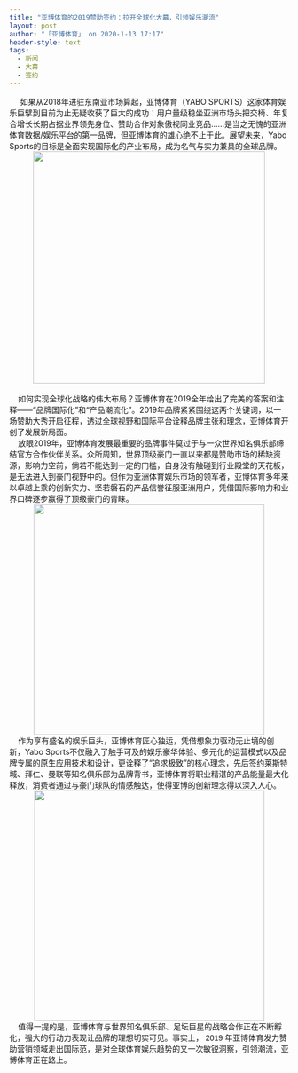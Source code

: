 ```yaml
---
title: "亚博体育的2019赞助签约：拉开全球化大幕，引领娱乐潮流"
layout: post
author: "「亚博体育」 on 2020-1-13 17:17"
header-style: text
tags:
  - 新闻
  - 大幕
  - 签约
---
```


<head></head>
<body>
 <div align="left"> 
  <font face="&amp;quot">&nbsp; &nbsp;&nbsp;&nbsp;如果从2018年进驻东南亚市场算起，亚博体育（YABO SPORTS）这家体育娱乐巨擘到目前为止无疑收获了巨大的成功：用户量级稳坐亚洲市场头把交椅、年复合增长长期占据业界领先身位、赞助合作对象傲视同业竞品……是当之无愧的亚洲体育数据/娱乐平台的第一品牌，但亚博体育的雄心绝不止于此。展望未来，Yabo Sports的目标是全面实现国际化的产业布局，成为名气与实力兼具的全球品牌。</font> 
 </div> 
 <div align="center"> 
  <ignore_js_op> 
   <img aid="1326868" src="https://bbs.boniu123.cc/data/attachment/forum/202001/13/163221ia21w5jzx50j0i20.png" zoomfile="data/attachment/forum/202001/13/163221ia21w5jzx50j0i20.png" file="data/attachment/forum/202001/13/163221ia21w5jzx50j0i20.png" width="418" inpost="1"> 
   <div class="tip tip_4 aimg_tip" id="aimg_1326868_menu" style="position: absolute; display: none" disautofocus="true"> 
    <div class="xs0"> 
     <p><strong>1.png</strong> <em class="xg1">(153.6 KB, 下载次数: 0)</em></p> 
     <p> <a href="forum.php?mod=attachment&amp;aid=MTMyNjg2OHwzZjRmNGJkZXwxNTc4OTE0OTcwfDB8NTUwOTIy&amp;nothumb=yes" target="_blank">下载附件</a> &nbsp;<a href="javascript:;" onclick="showWindow(this.id, this.getAttribute('url'), 'get', 0);" id="savephoto_1326868" url="home.php?mod=spacecp&amp;ac=album&amp;op=saveforumphoto&amp;aid=1326868&amp;handlekey=savephoto_1326868">保存到相册</a> </p> 
     <p class="xg1 y"><span title="2020-1-13 16:32">2&nbsp;小时前</span> 上传</p> 
    </div> 
    <div class="tip_horn"></div> 
   </div> 
  </ignore_js_op> 
 </div> 
 <div align="left"> 
  <font face="&amp;quot">&nbsp; &nbsp;&nbsp; &nbsp;&nbsp; &nbsp;&nbsp; &nbsp;&nbsp; &nbsp;&nbsp; &nbsp;&nbsp; &nbsp;&nbsp; &nbsp;&nbsp; &nbsp;&nbsp; &nbsp;</font> 
 </div> 
 <div align="left"> 
  <font face="&amp;quot">&nbsp; &nbsp; 如何实现全球化战略的伟大布局？亚博体育在2019全年给出了完美的答案和注释——“品牌国际化”和“产品潮流化”。2019年品牌紧紧围绕这两个关键词，以一场赞助大秀开启征程，透过全球视野和国际平台诠释品牌主张和理念，亚博体育开创了发展新局面。</font> 
 </div> 
 <div align="left"> 
  <font face="&amp;quot"> </font> 
 </div> 
 <div align="left"> 
  <font face="&amp;quot">&nbsp; &nbsp; 放眼2019年，亚博体育发展最重要的品牌事件莫过于与一众世界知名俱乐部缔结官方合作伙伴关系。众所周知，世界顶级豪门一直以来都是赞助市场的稀缺资源，影响力空前，倘若不能达到一定的门槛，自身没有触碰到行业殿堂的天花板，是无法进入到豪门视野中的。但作为亚洲体育娱乐市场的领军者，亚博体育多年来以卓越上乘的创新实力、坚若磐石的产品信誉征服亚洲用户，凭借国际影响力和业界口碑逐步赢得了顶级豪门的青睐。</font> 
 </div> 
 <div align="center"> 
  <ignore_js_op> 
   <img aid="1326869" src="https://bbs.boniu123.cc/data/attachment/forum/202001/13/163236iez4mfrykm4rmlry.png" zoomfile="data/attachment/forum/202001/13/163236iez4mfrykm4rmlry.png" file="data/attachment/forum/202001/13/163236iez4mfrykm4rmlry.png" width="416" inpost="1"> 
   <div class="tip tip_4 aimg_tip" id="aimg_1326869_menu" style="position: absolute; display: none" disautofocus="true"> 
    <div class="xs0"> 
     <p><strong>2.png</strong> <em class="xg1">(162.71 KB, 下载次数: 0)</em></p> 
     <p> <a href="forum.php?mod=attachment&amp;aid=MTMyNjg2OXxlNjA4MjJjM3wxNTc4OTE0OTcwfDB8NTUwOTIy&amp;nothumb=yes" target="_blank">下载附件</a> &nbsp;<a href="javascript:;" onclick="showWindow(this.id, this.getAttribute('url'), 'get', 0);" id="savephoto_1326869" url="home.php?mod=spacecp&amp;ac=album&amp;op=saveforumphoto&amp;aid=1326869&amp;handlekey=savephoto_1326869">保存到相册</a> </p> 
     <p class="xg1 y"><span title="2020-1-13 16:32">2&nbsp;小时前</span> 上传</p> 
    </div> 
    <div class="tip_horn"></div> 
   </div> 
  </ignore_js_op> 
 </div> 
 <div align="left"> 
  <font face="&amp;quot"> </font> 
 </div> 
 <div align="left"> 
  <font face="&amp;quot">&nbsp; &nbsp; 作为享有盛名的娱乐巨头，亚博体育匠心独运，凭借想象力驱动无止境的创新，Yabo Sports不仅融入了触手可及的娱乐豪华体验、多元化的运营模式以及品牌专属的原生应用技术和设计，更诠释了“追求极致”的核心理念，先后签约莱斯特城、拜仁、曼联等知名俱乐部为品牌背书，亚博体育将职业精湛的产品能量最大化释放，消费者通过与豪门球队的情感触达，使得亚博的创新理念得以深入人心。</font> 
 </div> 
 <div align="center"> 
  <ignore_js_op> 
   <img aid="1326870" src="https://bbs.boniu123.cc/data/attachment/forum/202001/13/163315bj64e6ss04vktjj5.png" zoomfile="data/attachment/forum/202001/13/163315bj64e6ss04vktjj5.png" file="data/attachment/forum/202001/13/163315bj64e6ss04vktjj5.png" width="415" inpost="1"> 
   <div class="tip tip_4 aimg_tip" id="aimg_1326870_menu" style="position: absolute; display: none" disautofocus="true"> 
    <div class="xs0"> 
     <p><strong>3.png</strong> <em class="xg1">(230.66 KB, 下载次数: 0)</em></p> 
     <p> <a href="forum.php?mod=attachment&amp;aid=MTMyNjg3MHw1M2NjMjNiY3wxNTc4OTE0OTcwfDB8NTUwOTIy&amp;nothumb=yes" target="_blank">下载附件</a> &nbsp;<a href="javascript:;" onclick="showWindow(this.id, this.getAttribute('url'), 'get', 0);" id="savephoto_1326870" url="home.php?mod=spacecp&amp;ac=album&amp;op=saveforumphoto&amp;aid=1326870&amp;handlekey=savephoto_1326870">保存到相册</a> </p> 
     <p class="xg1 y"><span title="2020-1-13 16:33">2&nbsp;小时前</span> 上传</p> 
    </div> 
    <div class="tip_horn"></div> 
   </div> 
  </ignore_js_op> 
 </div> 
 <div align="left"> 
  <font face="&amp;quot">&nbsp; &nbsp; </font> 
  <font face="微软雅黑, sans-serif">值得一提的是，亚博体育与世界知名俱乐部、足坛巨星的战略合作正在不断孵化，强大的行动力表现让品牌的理想切实可见。事实上，</font> 
  <font face="微软雅黑, sans-serif">2019</font> 
  <font face="微软雅黑, sans-serif">年亚博体育发力赞助营销领域走出国际范，是对全球体育娱乐趋势的又一次敏锐洞察，引领潮流，亚博体育正在路上。</font> 
 </div>
 <br>
</body>



